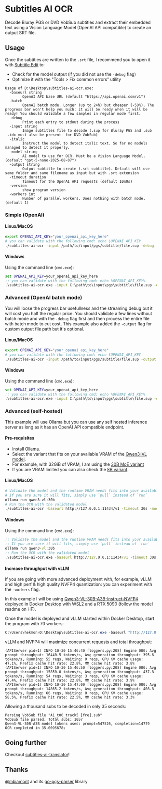 # Subtitles AI OCR

Decode Bluray PGS or DVD VobSub subtitles and extract their embedded text using a Vision Language Model (OpenAI API compatible) to create an output SRT file.

## Usage

Once the subtitles are written to the `.srt` file, I recommend you to open it with [Subtitle Edit](https://github.com/SubtitleEdit/subtitleedit) to:

- Check for the model output (if you did not use the `-debug` flag)
- Optimize it with the "Tools > Fix common errors" utility

```raw
Usage of D:\Desktop\subtitles-ai-ocr.exe:
  -baseurl string
        OpenAI API base URL (default "https://api.openai.com/v1")
  -batch
        OpenAI batch mode. Longer (up to 24h) but cheaper (-50%). The progress bar won't help you much: it will be ready when it will be ready! You should validate a few samples in regular mode first.
  -debug
        Print each entry to stdout during the process
  -input string
        Image subtitles file to decode (.sup for Bluray PGS and .sub -.idx must also be present- for DVD VobSub)
  -italic
        Instruct the model to detect italic text. So far no models managed to detect it properly.
  -model string
        AI model to use for OCR. Must be a Vision Language Model. (default "gpt-5-nano-2025-08-07")
  -output string
        Output subtitle to create (.srt subtitle). Default will use same folder and same filename as input but with .srt extension
  -timeout duration
        Timeout for the OpenAI API requests (default 10m0s)
  -version
        show program version
  -workers int
        Number of parallel workers. Does nothing with batch mode. (default 1)
```

### Simple (OpenAI)

#### Linux/MacOS

```bash
export OPENAI_API_KEY="your_openai_api_key_here"
# you can validate with the following cmd: echo $OPENAI_API_KEY
./subtitles-ai-ocr -input /path/to/input/pgs/subtitle/file.sup -debug
```

#### Windows

Using the command line (`cmd.exe`):

```bat
set OPENAI_API_KEY=your_openai_api_key_here
:: you can validate with the following cmd: echo %OPENAI_API_KEY%
.\subtitles-ai-ocr.exe -input C:\path\to\input\pgs\subtitle\file.sup -debug
```

### Advanced (OpenAI batch mode)

You will loose the progress bar usefullness and the streaming debug but it will cost you half the regular price.
You should validate a few lines without batch mode and with the `-debug` flag first and then process the entire file with batch mode to cut cost.
This example also added the `-output` flag for custom output file path but it's optional.

#### Linux/MacOS

```bash
export OPENAI_API_KEY="your_openai_api_key_here"
# you can validate with the following cmd: echo $OPENAI_API_KEY
./subtitles-ai-ocr -input /path/to/input/pgs/subtitle/file.sup -output /path/to/output/subtitle/file.srt -batch
```

#### Windows

Using the command line (`cmd.exe`):

```bat
set OPENAI_API_KEY=your_openai_api_key_here
:: you can validate with the following cmd: echo %OPENAI_API_KEY%
.\subtitles-ai-ocr.exe -input C:\path\to\input\pgs\subtitle\file.sup -output C:\path\to\output\subtitle\file.srt -batch
```

### Advanced (self-hosted)

This example will use Ollama but you can use any self hosted inference server as long as it has an OpenAI API compatible endpoint.

#### Pre-requisites

* Install [Ollama](https://ollama.com/).
* Select the variant that fits on your available VRAM of the [Qwen3-VL model](https://ollama.com/library/qwen3-vl).
* For example, with 32GiB of VRAM, I am using the [30B MoE variant](https://ollama.com/library/qwen3-vl:30b)
* If you are VRAM limited you can also check the [8B variant](hhttps://ollama.com/library/qwen3-vl:8b).

#### Linux/MacOS

```bash
# Validate the model and the runtime VRAM needs fits into your available VRAM
# If you are sure it will fits, simply use `pull` instead of `run`
ollama run qwen3-vl:30b
# Run the OCR with the validated model
./subtitles-ai-ocr -baseurl http://127.0.0.1:11434/v1 -timeout 30s -model "qwen3-vl:30b" -input /path/to/input/pgs/subtitle/file.sup -output /path/to/output/subtitle/file.srt -debug
```

#### Windows

Using the command line (`cmd.exe`):

```bat
:: Validate the model and the runtime VRAM needs fits into your available VRAM
:: If you are sure it will fits, simply use `pull` instead of `run`
ollama run qwen3-vl:30b
:: Run the OCR with the validated model
.\subtitles-ai-ocr.exe -baseurl http://127.0.0.1:11434/v1 -timeout 30s -model "qwen3-vl:30b" -input C:\path\to\input\pgs\subtitle\file.sup -output C:\path\to\output\subtitle\file.srt -debug
```

#### Increase throughput with vLLM

If you are going with more advanced deployment with, for example, vLLM and high perf & high quality NVFP4 quantization: you can experiment with the `-workers` flag.

In this example I will be using [Qwen3-VL-30B-A3B-Instruct-NVFP4](https://huggingface.co/ig1/Qwen3-VL-30B-A3B-Instruct-NVFP4) deployed in Docker Desktop with WSL2 and a RTX 5090 (follow the model readme on HF).

Once the model is deployed and vLLM started within Docker Desktop, start the program with 70 workers:

```powershell
C:\Users\hekmon>D:\Desktop\subtitles-ai-ocr.exe -baseurl "http://127.0.0.1:8000/v1" -model "Qwen3-VL-30B-A3B" -timeout 30s -workers 70 -input E:\Vidéo\LSELO\A1_t00_track5_[fre].sub
```

vLLM and NVFP4 will maximize concurrent requests and total throughput:

```text
(APIServer pid=1) INFO 10-30 15:46:40 [loggers.py:208] Engine 000: Avg prompt throughput: 16440.5 tokens/s, Avg generation throughput: 395.6 tokens/s, Running: 55 reqs, Waiting: 0 reqs, GPU KV cache usage: 47.1%, Prefix cache hit rate: 22.8%, MM cache hit rate: 3.8%
(APIServer pid=1) INFO 10-30 15:46:50 [loggers.py:208] Engine 000: Avg prompt throughput: 15850.0 tokens/s, Avg generation throughput: 437.8 tokens/s, Running: 54 reqs, Waiting: 3 reqs, GPU KV cache usage: 47.4%, Prefix cache hit rate: 22.8%, MM cache hit rate: 3.9%
(APIServer pid=1) INFO 10-30 15:47:00 [loggers.py:208] Engine 000: Avg prompt throughput: 14865.2 tokens/s, Avg generation throughput: 408.8 tokens/s, Running: 66 reqs, Waiting: 0 reqs, GPU KV cache usage: 58.5%, Prefix cache hit rate: 22.5%, MM cache hit rate: 3.3%
```

Allowing a thousand subs to be decoded in only 35 seconds:

```text
Parsing VobSub file "A1_t00_track5_[fre].sub"
VobSub file parsed. Total subs: 1057
Qwen3-VL-30B-A3B model tokens used: prompt=547526, completion=14779
OCR completed in 35.0095678s
```

## Going further

Checkout [subtitles-ai-translator](https://github.com/hekmon/subtitles-ai-translator)!

## Thanks

[@mbiamont](https://github.com/mbiamont) and its [go-pgs-parser](https://github.com/mbiamont/go-pgs-parser) library
